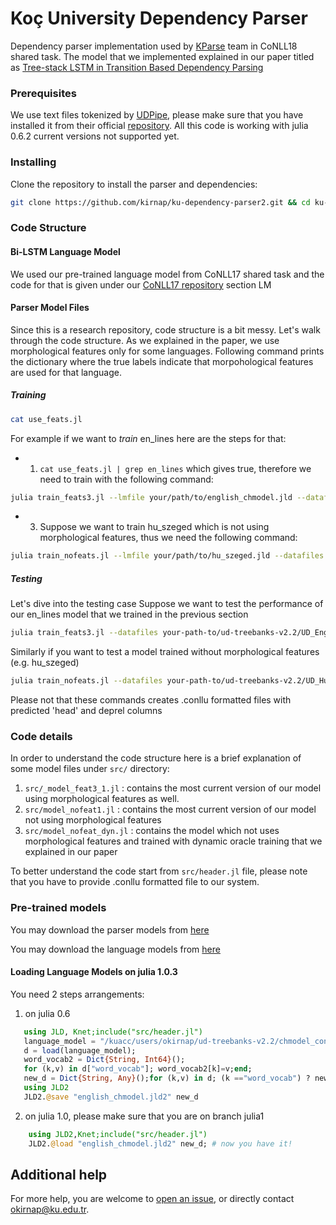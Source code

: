 # Koç University Dependency Parser 
Dependency parser implementation used by [KParse](http://universaldependencies.org/conll18/results.html) team in CoNLL18 shared task. The model that we implemented explained in our paper titled as [Tree-stack LSTM in Transition Based Dependency Parsing](http://universaldependencies.org/conll18/proceedings/pdf/K18-2012.pdf)

### Prerequisites
We use text files tokenized by [UDPipe](http://ufal.mff.cuni.cz/udpipe), please make sure that you have installed it from their official [repository](https://github.com/ufal/udpipe).
All this code is working  with julia 0.6.2 current versions not supported yet.

### Installing
Clone the repository to install the parser and dependencies:

```sh
git clone https://github.com/kirnap/ku-dependency-parser2.git && cd ku-dependency-parser2
```
### Code Structure


#### Bi-LSTM Language Model
We used our pre-trained language model from CoNLL17 shared task and the code for that is given under our [CoNLL17 repository](https://github.com/kirnap/ku-dependency-parser) section LM


#### Parser Model Files
Since this is a research repository, code structure is a bit messy. Let's walk through the code structure. As we explained in the paper, we use morphological features only for some languages. Following command prints the dictionary where the true labels indicate that  morpohological features are used for that language.


##### Training
```sh
cat use_feats.jl
```
For example if we want to *train* en_lines here are the steps for that: 

 - 1. ```cat use_feats.jl | grep en_lines``` which gives true, therefore we need to train with the following command:

 ```sh
 julia train_feats3.jl --lmfile your/path/to/english_chmodel.jld --datafiles /your-path-to/ud-treebanks-v2.2/UD_English-LinES/en_lines-ud-train.conllu  /your/path/to/ud-treebanks-v2.2/UD_English-LinES/en_lines-ud-dev.conllu --bestfile your_model_file.jld
 ```
 
 - 3. Suppose we want to train hu_szeged which is not using morphological features, thus we need the following command:
 
 ```sh
 julia train_nofeats.jl --lmfile your/path/to/hu_szeged.jld --datafiles /your-path-to/hu_szeged.train.conllu  /your-path-to/hu_szeged.dev.conllu --bestfile your_model_file.jld
 ```

##### Testing
Let's dive into the testing case
Suppose we want to test the performance of our en_lines model that we trained in the previous section

```sh
julia train_feats3.jl --datafiles your-path-to/ud-treebanks-v2.2/UD_English-LinES/en_lines-ud-dev.conllu --loadfile your-path-to/en_lines.jld --epochs 0 --output your_testfile.conllu
```

Similarly if you want to test a model trained without morphological features (e.g. hu_szeged)
```sh
julia train_nofeats.jl --datafiles your-path-to/ud-treebanks-v2.2/UD_Hungarian/hu_szeged.conllu --loadfile your-path-to/hu_szeged.jld --epochs 0 --output your_testfile.conllu
```
Please not that these commands creates .conllu formatted files with predicted 'head' and deprel columns


### Code details

In order to understand the code structure here is a brief explanation of some model files under ```src/``` directory:

1. ```src/_model_feat3_1.jl``` : contains the most current version of our model using morphological features as well.
2. ```src/model_nofeat1.jl```  : contains the most current version of our model not using morphological features 
3. ```src/model_nofeat_dyn.jl``` : contains the model which not uses morphological features and trained with dynamic oracle training that we explained in our paper

To better understand the code start from ```src/header.jl``` file, please note that you have to provide .conllu formatted file to our system.

### Pre-trained models
You may download the parser models from [here](http://ai.ku.edu.tr/models/conll18/parser)

You may download the language models from [here](http://ai.ku.edu.tr/models/conll18/lm)

#### Loading Language Models on julia 1.0.3 
You need 2 steps arrangements:
1. on julia 0.6 
```julia
   using JLD, Knet;include("src/header.jl")
   language_model = "/kuacc/users/okirnap/ud-treebanks-v2.2/chmodel_converted/english_chmodel.jld"
   d = load(language_model);
   word_vocab2 = Dict{String, Int64}();
   for (k,v) in d["word_vocab"]; word_vocab2[k]=v;end;
   new_d = Dict{String, Any}();for (k,v) in d; (k =="word_vocab") ? new_d[k]=word_vocab2 : new_d[k] =v;end;
   using JLD2
   JLD2.@save "english_chmodel.jld2" new_d
```
2.  on julia 1.0, please make sure that you are on branch julia1
```julia
	using JLD2,Knet;include("src/header.jl")
	JLD2.@load "english_chmodel.jld2" new_d; # now you have it!
```


## Additional help
For more help, you are welcome to [open an issue](https://github.com/kirnap/ku-dependency-parser/issues/new), or directly contact [okirnap@ku.edu.tr](mailto:okirnap@ku.edu.tr).


